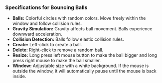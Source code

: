 ### Specifications for Bouncing Balls
- **Balls:** Colorful circles with random colors. Move freely within the window and follow collision rules.
- **Gravity Simulation:** Gravity affects ball movement. Balls experience downward acceleration.
- **Collision Detection:** Balls follow elastic collision rules.
- **Create:** Left-click to create a ball.
- **Delete:** Right-click to remove a random ball.
- **Resize:** Long press left mouse button to make the ball bigger and long press right mouse to make the ball smaller.
- **Window:** Adjustable size with a white background. If the mouse is outside the window, it will automatically pause until the mouse is back inside.
